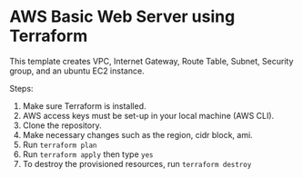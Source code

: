 # AWS Basic Web Server using Terraform
This template creates VPC, Internet Gateway, Route Table, Subnet, Security group, and an ubuntu EC2 instance.

Steps:

 1. Make sure Terraform is installed.
 2. AWS access keys must be set-up in your local machine (AWS CLI).
 3. Clone the repository.
 4. Make necessary changes such as the region, cidr block, ami.
 5. Run `terraform plan`
 6. Run `terraform apply` then type `yes` 
 7. To destroy the provisioned resources, run `terraform destroy`

